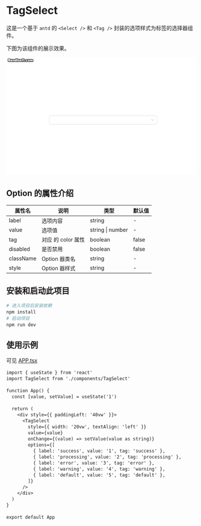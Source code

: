 # TagSelect

这是一个基于 `antd` 的 `<Select />` 和 `<Tag />` 封装的选项样式为标签的选择器组件。

下图为该组件的展示效果。

![demo.gif](./demo.gif)

## Option 的属性介绍

| 属性名    | 说明                      | 类型             | 默认值 |
|-----------|---------------------------|------------------|--------|
| label     | 选项内容                  | string           | -      |
| value     | 选项值                    | string \| number | -      |
| tag       | 对应 <Tag/> 的 color 属性 | boolean          | false  |
| disabled  | 是否禁用                  | boolean          | false  |
| className | Option 器类名             | string           | -      |
| style     | Option 器样式             | string           | -      |

## 安装和启动此项目
```bash
# 进入项目后安装依赖
npm install
# 启动项目
npm run dev
```

## 使用示例

可见 [APP.tsx](./src/App.tsx)

```tsx
import { useState } from 'react'
import TagSelect from './components/TagSelect'

function App() {
  const [value, setValue] = useState('1')

  return (
    <div style={{ paddingLeft: '40vw' }}>
      <TagSelect
        style={{ width: '20vw', textAlign: 'left' }}
        value={value}
        onChange={(value) => setValue(value as string)}
        options={[
          { label: 'success', value: '1', tag: 'success' },
          { label: 'processing', value: '2', tag: 'processing' },
          { label: 'error', value: '3', tag: 'error' },
          { label: 'warning', value: '4', tag: 'warning' },
          { label: 'default', value: '5', tag: 'default' },
        ]}
      />
    </div>
  )
}

export default App
```